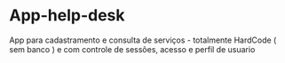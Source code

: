# App-help-desk
App para cadastramento e consulta de serviços - totalmente HardCode ( sem banco ) e com controle de sessões, acesso e perfil de usuario

